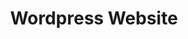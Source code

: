 ---
title: "Wordpress Website"
description : "Website for a Civil Engineer Office using Wordpress.In progress."
link : "
https://www.texnikografeiopetrakis.gr/"
---